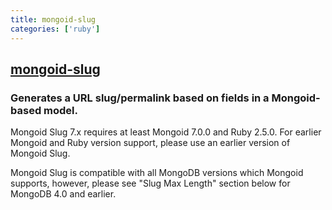 ```yaml
---
title: mongoid-slug
categories: ['ruby']
---
```

## [mongoid-slug](https://github.com/mongoid/mongoid-slug)

### Generates a URL slug/permalink based on fields in a Mongoid-based model.


Mongoid Slug 7.x requires at least Mongoid 7.0.0 and Ruby 2.5.0. For earlier Mongoid and Ruby version support, please use an earlier version of Mongoid Slug.

Mongoid Slug is compatible with all MongoDB versions which Mongoid supports, however, please see "Slug Max Length" section below for MongoDB 4.0 and earlier.

